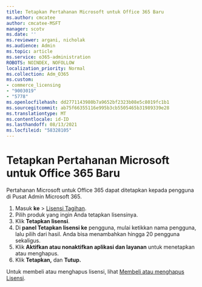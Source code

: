 ```yaml
---
title: Tetapkan Pertahanan Microsoft untuk Office 365 Baru
ms.author: cmcatee
author: cmcatee-MSFT
manager: scotv
ms.date: ''
ms.reviewer: argani, nicholak
ms.audience: Admin
ms.topic: article
ms.service: o365-administration
ROBOTS: NOINDEX, NOFOLLOW
localization_priority: Normal
ms.collection: Adm_O365
ms.custom:
- commerce_licensing
- "9003019"
- "5778"
ms.openlocfilehash: dd2771143980b7a9652bf2323b08e5c8019fc1b1
ms.sourcegitcommit: ab75f66355116e995b3cb5505465b31989339e28
ms.translationtype: MT
ms.contentlocale: id-ID
ms.lasthandoff: 08/13/2021
ms.locfileid: "58328105"
---
```

# <a name="assign-microsoft-defender-for-office-365-licenses"></a>Tetapkan Pertahanan Microsoft untuk Office 365 Baru

Pertahanan Microsoft untuk Office 365 dapat ditetapkan kepada pengguna di Pusat Admin Microsoft 365.

1. Masuk **ke**  >  [Lisensi Tagihan](https://go.microsoft.com/fwlink/p/?linkid=842264).
2. Pilih produk yang ingin Anda tetapkan lisensinya.
3. Klik **Tetapkan lisensi**.
4. Di **panel Tetapkan lisensi ke**  pengguna, mulai ketikkan nama pengguna, lalu pilih dari hasil. Anda bisa menambahkan hingga 20 pengguna sekaligus.
5. Klik **Aktifkan atau nonaktifkan aplikasi dan layanan**  untuk menetapkan atau menghapus.
6. Klik **Tetapkan,** dan **Tutup.**

Untuk membeli atau menghapus lisensi, lihat [Membeli atau menghapus Lisensi](https://docs.microsoft.com/microsoft-365/commerce/licenses/buy-licenses#buy-or-remove-licenses-for-your-business-subscription).